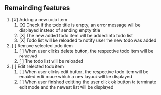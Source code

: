 ## Remainding features
1. [X] Adding a new todo item
    1. [X] Check if the todo title is empty, an error message will be displayed instead of sending empty title
    2. [X] The new added todo item will be added into todo list
    3. [X] Todo list will be reloaded to notify user the new todo was added
2. [ ] Remove selected todo item
    1. [ ] When user clicks delete button, the respective todo item will be removed
    2. [ ] The todo list will be reloaded
3. [ ] Edit selected todo item
    1. [ ] When user clicks edit button, the respective todo item will be enabled edit mode which a new layout will be displayed
    2. [ ] When user finished editting, the user click ok button to terminate edit mode and the newest list will be displayed
